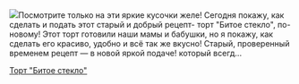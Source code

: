 <!--2025-07-16 00:08:18-->
<div class="yb">
  <div class="rss povarenok"><a href="https://www.povarenok.ru/recipes/show/182922/"><img src="https://www.povarenok.ru/data/cache/2025jul/16/08/3184553_86524-640x480.jpg"></a>Посмотрите только на эти яркие кусочки желе! Сегодня покажу, как сделать и подать этот старый и добрый рецепт- торт &quot;Битое стекло&quot;, по-новому! 
Этот торт готовили наши мамы и бабушки, но я покажу, как сделать его красиво, удобно и всё так же вкусно! Старый, проверенный временем рецепт — в новой яркой подаче! который всегд... <p class="titl"><a href="https://www.povarenok.ru/recipes/show/182922/">Торт "Битое стекло"</a></p></div>
</div>
